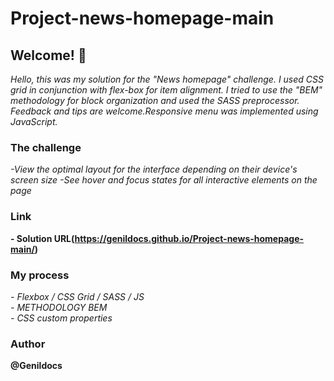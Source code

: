# Project-news-homepage-main

## Welcome! 👋

<i>Hello, this was my solution for the "News homepage" challenge. I used CSS grid in conjunction with flex-box for item alignment. I tried to use the "BEM" methodology for block organization and used the SASS preprocessor. Feedback and tips are welcome.Responsive menu was implemented using JavaScript.</i>
<br>

### The challenge

<i>-View the optimal layout for the interface depending on their device's screen size
   -See hover and focus states for all interactive elements on the page</i>

### Link
<b>- Solution URL(https://genildocs.github.io/Project-news-homepage-main/) </b>

### My process

<i>- Flexbox / CSS Grid / SASS / JS</i><br>
<i>- METHODOLOGY BEM</i><br>
<i>- CSS custom properties</i>

### Author
<b> @Genildocs </b>
